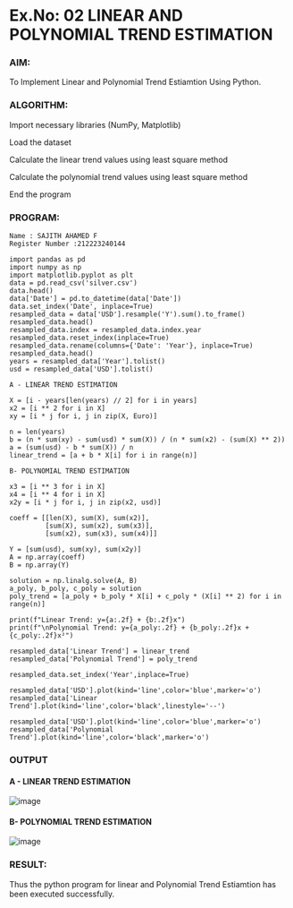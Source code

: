 # Ex.No: 02 LINEAR AND POLYNOMIAL TREND ESTIMATION

### AIM:
To Implement Linear and Polynomial Trend Estiamtion Using Python.

### ALGORITHM:
Import necessary libraries (NumPy, Matplotlib)

Load the dataset

Calculate the linear trend values using least square method

Calculate the polynomial trend values using least square method

End the program

### PROGRAM:

```
Name : SAJITH AHAMED F
Register Number :212223240144

import pandas as pd
import numpy as np
import matplotlib.pyplot as plt
data = pd.read_csv('silver.csv')
data.head()
data['Date'] = pd.to_datetime(data['Date'])
data.set_index('Date', inplace=True)
resampled_data = data['USD'].resample('Y').sum().to_frame()
resampled_data.head()
resampled_data.index = resampled_data.index.year
resampled_data.reset_index(inplace=True)
resampled_data.rename(columns={'Date': 'Year'}, inplace=True)
resampled_data.head()
years = resampled_data['Year'].tolist()
usd = resampled_data['USD'].tolist()

A - LINEAR TREND ESTIMATION

X = [i - years[len(years) // 2] for i in years]
x2 = [i ** 2 for i in X]
xy = [i * j for i, j in zip(X, Euro)]

n = len(years)
b = (n * sum(xy) - sum(usd) * sum(X)) / (n * sum(x2) - (sum(X) ** 2))
a = (sum(usd) - b * sum(X)) / n
linear_trend = [a + b * X[i] for i in range(n)]

B- POLYNOMIAL TREND ESTIMATION

x3 = [i ** 3 for i in X]
x4 = [i ** 4 for i in X]
x2y = [i * j for i, j in zip(x2, usd)]

coeff = [[len(X), sum(X), sum(x2)],
         [sum(X), sum(x2), sum(x3)],
         [sum(x2), sum(x3), sum(x4)]]

Y = [sum(usd), sum(xy), sum(x2y)]
A = np.array(coeff)
B = np.array(Y)

solution = np.linalg.solve(A, B)
a_poly, b_poly, c_poly = solution
poly_trend = [a_poly + b_poly * X[i] + c_poly * (X[i] ** 2) for i in range(n)]

print(f"Linear Trend: y={a:.2f} + {b:.2f}x")
print(f"\nPolynomial Trend: y={a_poly:.2f} + {b_poly:.2f}x + {c_poly:.2f}x²")

resampled_data['Linear Trend'] = linear_trend
resampled_data['Polynomial Trend'] = poly_trend

resampled_data.set_index('Year',inplace=True)

resampled_data['USD'].plot(kind='line',color='blue',marker='o') 
resampled_data['Linear Trend'].plot(kind='line',color='black',linestyle='--')

resampled_data['USD'].plot(kind='line',color='blue',marker='o')
resampled_data['Polynomial Trend'].plot(kind='line',color='black',marker='o')
```
### OUTPUT
#### A - LINEAR TREND ESTIMATION

![image](https://github.com/user-attachments/assets/d8a91e2d-53fd-4151-8c27-35c588dd5a23)

#### B- POLYNOMIAL TREND ESTIMATION

![image](https://github.com/user-attachments/assets/cbaea06d-35be-4d63-8af9-94a4f14374b7)

### RESULT:
Thus the python program for linear and Polynomial Trend Estiamtion has been executed successfully.
